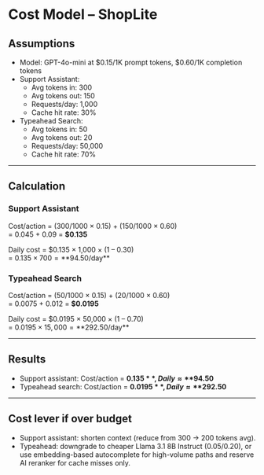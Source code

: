 # Cost Model – ShopLite

## Assumptions
- Model: GPT-4o-mini at $0.15/1K prompt tokens, $0.60/1K completion tokens
- Support Assistant:
  - Avg tokens in: 300
  - Avg tokens out: 150
  - Requests/day: 1,000
  - Cache hit rate: 30%
- Typeahead Search:
  - Avg tokens in: 50
  - Avg tokens out: 20
  - Requests/day: 50,000
  - Cache hit rate: 70%

---

## Calculation

### Support Assistant
Cost/action = (300/1000 × 0.15) + (150/1000 × 0.60)  
= 0.045 + 0.09 = **$0.135**

Daily cost = $0.135 × 1,000 × (1 – 0.30)  
= $0.135 × 700  
= **$94.50/day**

### Typeahead Search
Cost/action = (50/1000 × 0.15) + (20/1000 × 0.60)  
= 0.0075 + 0.012 = **$0.0195**

Daily cost = $0.0195 × 50,000 × (1 – 0.70)  
= $0.0195 × 15,000  
= **$292.50/day**

---

## Results
- Support assistant: Cost/action = **$0.135**, Daily ≈ **$94.50**
- Typeahead search: Cost/action = **$0.0195**, Daily ≈ **$292.50**

---

## Cost lever if over budget
- Support assistant: shorten context (reduce from 300 → 200 tokens avg).  
- Typeahead: downgrade to cheaper Llama 3.1 8B Instruct ($0.05/$0.20), or use embedding-based autocomplete for high-volume paths and reserve AI reranker for cache misses only.

